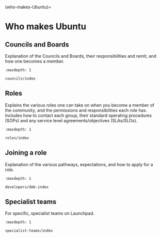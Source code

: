 (who-makes-Ubuntu)=
# Who makes Ubuntu


## Councils and Boards

Explanation of the Councils and Boards, their responsibilities and remit, and
how one becomes a member.

```{toctree}
:maxdepth: 1

councils/index
```


## Roles

Explains the various roles one can take on when you become a member of the
community, and the permissions and responsibilities each role has.
Includes how to contact each group, their standard operating procedures (SOPs)
and any service level agreements/objectives (SLAs/SLOs).

```{toctree}
:maxdepth: 1

roles/index
```


## Joining a role

Explanation of the various pathways, expectations, and how to apply for a role.

```{toctree}
:maxdepth: 1

developers/dmb-index
```

## Specialist teams

For specific, specialist teams on Launchpad.

```{toctree}
:maxdepth: 1

specialist-teams/index
```
